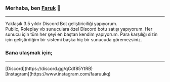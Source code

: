 ### Merhaba, ben [Faruk](https://discord.gg/qCdf85YtRB) 👋
<hr>
Yaklaşık 3.5 yıldır Discord Bot geliştiriciliği yapıyorum. 
<br>
Public, Roleplay vb sunuculara özel Discord botu satışı yapıyorum. Her sunucu için tüm her şeyi en baştan kendim yapıyorum. Para karşılığı sizin için geliştirdiğim bir sistemi başka hiç bir sunucuda göremezsiniz.

### Bana ulaşmak için;
<hr>
[Discord](https://discord.gg/qCdf85YtRB)
<br>
[Instagram](https://www.instagram.com/faaruukq)


<!--
**Shymoix/Shymoix** is a ✨ _special_ ✨ repository because its `README.md` (this file) appears on your GitHub profile.

Here are some ideas to get you started:

- 🔭 I’m currently working on ...
- 🌱 I’m currently learning ...
- 👯 I’m looking to collaborate on ...
- 🤔 I’m looking for help with ...
- 💬 Ask me about ...
- 📫 How to reach me: ...
- 😄 Pronouns: ...
- ⚡ Fun fact: ...
-->

